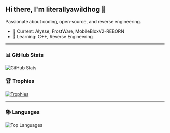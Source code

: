 ## Hi there, I'm literallyawildhog 👋

Passionate about coding, open-source, and reverse engineering.

- 🔭 Current: Alysse, FrostWare, MobileBloxV2-REBORN
- 🌱 Learning: C++, Reverse Engineering

---

### 📊 GitHub Stats

![GitHub Stats](https://github-readme-stats.vercel.app/api?username=literallyawildhog&show_icons=true&theme=radical)

### 🏆 Trophies

[![Trophies](https://github-profile-trophy.vercel.app/?username=literallyawildhog&theme=onedark)](https://github.com/ryo-ma/github-profile-trophy)

---

### 📚 Languages

![Top Languages](https://github-readme-stats.vercel.app/api/top-langs/?username=literallyawildhog&layout=compact&theme=radical&hide=html,css)

